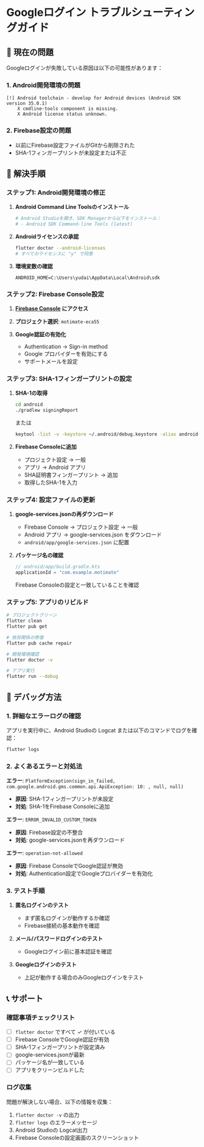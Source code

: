 # Googleログイン トラブルシューティングガイド

## 🚨 現在の問題

Googleログインが失敗している原因は以下の可能性があります：

### 1. Android開発環境の問題
```
[!] Android toolchain - develop for Android devices (Android SDK version 35.0.1)
    X cmdline-tools component is missing.
    X Android license status unknown.
```

### 2. Firebase設定の問題
- 以前にFirebase設定ファイルがGitから削除された
- SHA-1フィンガープリントが未設定または不正

## 🔧 解決手順

### ステップ1: Android開発環境の修正

1. **Android Command Line Toolsのインストール**
   ```bash
   # Android Studioを開き、SDK Managerから以下をインストール：
   # - Android SDK Command-line Tools (latest)
   ```

2. **Androidライセンスの承認**
   ```bash
   flutter doctor --android-licenses
   # すべてのライセンスに "y" で同意
   ```

3. **環境変数の確認**
   ```
   ANDROID_HOME=C:\Users\yudai\AppData\Local\Android\sdk
   ```

### ステップ2: Firebase Console設定

1. **[Firebase Console](https://console.firebase.google.com/) にアクセス**

2. **プロジェクト選択**: `motimate-eca55`

3. **Google認証の有効化**
   - Authentication → Sign-in method
   - Google プロバイダーを有効にする
   - サポートメールを設定

### ステップ3: SHA-1フィンガープリントの設定

1. **SHA-1の取得**
   ```bash
   cd android
   ./gradlew signingReport
   ```
   
   または
   
   ```bash
   keytool -list -v -keystore ~/.android/debug.keystore -alias androiddebugkey -storepass android -keypass android
   ```

2. **Firebase Consoleに追加**
   - プロジェクト設定 → 一般
   - アプリ → Android アプリ
   - SHA証明書フィンガープリント → 追加
   - 取得したSHA-1を入力

### ステップ4: 設定ファイルの更新

1. **google-services.jsonの再ダウンロード**
   - Firebase Console → プロジェクト設定 → 一般
   - Android アプリ → google-services.json をダウンロード
   - `android/app/google-services.json` に配置

2. **パッケージ名の確認**
   ```kotlin
   // android/app/build.gradle.kts
   applicationId = "com.example.motimate"
   ```
   Firebase Consoleの設定と一致していることを確認

### ステップ5: アプリのリビルド

```bash
# プロジェクトクリーン
flutter clean
flutter pub get

# 依存関係の修復
flutter pub cache repair

# 開発環境確認
flutter doctor -v

# アプリ実行
flutter run --debug
```

## 🐛 デバッグ方法

### 1. 詳細なエラーログの確認
アプリを実行中に、Android Studioの Logcat または以下のコマンドでログを確認：
```bash
flutter logs
```

### 2. よくあるエラーと対処法

**エラー**: `PlatformException(sign_in_failed, com.google.android.gms.common.api.ApiException: 10: , null, null)`
- **原因**: SHA-1フィンガープリントが未設定
- **対処**: SHA-1をFirebase Consoleに追加

**エラー**: `ERROR_INVALID_CUSTOM_TOKEN`
- **原因**: Firebase設定の不整合
- **対処**: google-services.jsonを再ダウンロード

**エラー**: `operation-not-allowed`
- **原因**: Firebase ConsoleでGoogle認証が無効
- **対処**: Authentication設定でGoogleプロバイダーを有効化

### 3. テスト手順

1. **匿名ログインのテスト**
   - まず匿名ログインが動作するか確認
   - Firebase接続の基本動作を確認

2. **メール/パスワードログインのテスト**
   - Googleログイン前に基本認証を確認

3. **Googleログインのテスト**
   - 上記が動作する場合のみGoogleログインをテスト

## 📞 サポート

### 確認事項チェックリスト
- [ ] `flutter doctor` ですべて ✓ が付いている
- [ ] Firebase ConsoleでGoogle認証が有効
- [ ] SHA-1フィンガープリントが設定済み
- [ ] google-services.jsonが最新
- [ ] パッケージ名が一致している
- [ ] アプリをクリーンビルドした

### ログ収集
問題が解決しない場合、以下の情報を収集：
1. `flutter doctor -v` の出力
2. `flutter logs` のエラーメッセージ
3. Android Studioの Logcat出力
4. Firebase Consoleの設定画面のスクリーンショット
